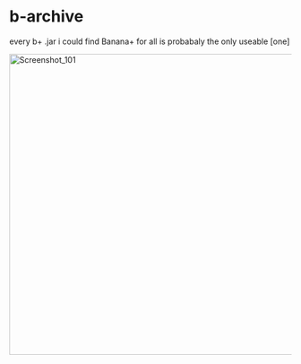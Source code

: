 # b-archive
every b+ .jar i could find 
Banana+ for all is probabaly the only useable [one]


<img width="537" alt="Screenshot_101" src="https://user-images.githubusercontent.com/85763506/158919675-8b8187df-2ef6-46a2-a6b6-d26da460eca2.png">
